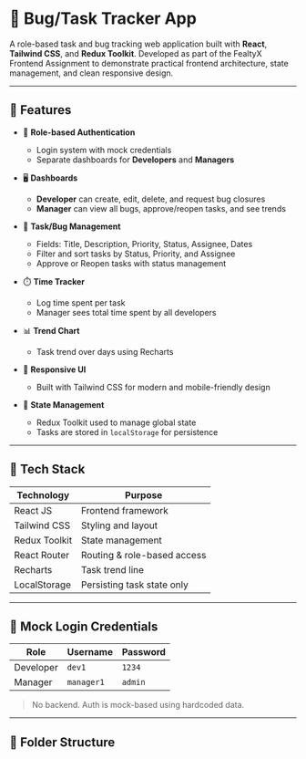 # 🐛 Bug/Task Tracker App

A role-based task and bug tracking web application built with **React**, **Tailwind CSS**, and **Redux Toolkit**. Developed as part of the FealtyX Frontend Assignment to demonstrate practical frontend architecture, state management, and clean responsive design.

---

## 🚀 Features

- 🔐 **Role-based Authentication**
  - Login system with mock credentials
  - Separate dashboards for **Developers** and **Managers**

- 🖥️ **Dashboards**
  - **Developer** can create, edit, delete, and request bug closures
  - **Manager** can view all bugs, approve/reopen tasks, and see trends

- 🐞 **Task/Bug Management**
  - Fields: Title, Description, Priority, Status, Assignee, Dates
  - Filter and sort tasks by Status, Priority, and Assignee
  - Approve or Reopen tasks with status management

- ⏱️ **Time Tracker**
  - Log time spent per task
  - Manager sees total time spent by all developers

- 📊 **Trend Chart**
  - Task trend over days using Recharts

- 🌈 **Responsive UI**
  - Built with Tailwind CSS for modern and mobile-friendly design

- 🧠 **State Management**
  - Redux Toolkit used to manage global state
  - Tasks are stored in `localStorage` for persistence

---

## 🔧 Tech Stack

| Technology      | Purpose                     |
|-----------------|-----------------------------|
| React JS        | Frontend framework          |
| Tailwind CSS    | Styling and layout          |
| Redux Toolkit   | State management            |
| React Router    | Routing & role-based access |
| Recharts        | Task trend line             |
| LocalStorage    | Persisting task state only  |

---

## 🔐 Mock Login Credentials

| Role      | Username  | Password |
|-----------|-----------|----------|
| Developer | `dev1`    | `1234`   |
| Manager   | `manager1`| `admin`  |

> No backend. Auth is mock-based using hardcoded data.

---

## 📁 Folder Structure

